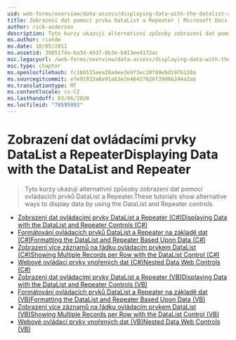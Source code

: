 ```yaml
---
uid: web-forms/overview/data-access/displaying-data-with-the-datalist-and-repeater/index
title: Zobrazení dat pomocí prvku DataList a Repeater | Microsoft Docs
author: rick-anderson
description: Tyto kurzy ukazují alternativní způsoby zobrazení dat pomocí ovládacích prvků DataList a Repeater.
ms.author: riande
ms.date: 10/05/2011
ms.assetid: 3005174a-ba3d-4937-8b3e-b913ee4172ac
msc.legacyurl: /web-forms/overview/data-access/displaying-data-with-the-datalist-and-repeater
msc.type: chapter
ms.openlocfilehash: fc166515eea28a4ee3e9f3ec20f80ebd1976120a
ms.sourcegitcommit: e7e91932a6e91a63e2e46417626f39d6b244a3ab
ms.translationtype: MT
ms.contentlocale: cs-CZ
ms.lasthandoff: 03/06/2020
ms.locfileid: "78595093"
---
```

# <a name="displaying-data-with-the-datalist-and-repeater"></a><span data-ttu-id="eb885-103">Zobrazení dat ovládacími prvky DataList a Repeater</span><span class="sxs-lookup"><span data-stu-id="eb885-103">Displaying Data with the DataList and Repeater</span></span>

> <span data-ttu-id="eb885-104">Tyto kurzy ukazují alternativní způsoby zobrazení dat pomocí ovládacích prvků DataList a Repeater.</span><span class="sxs-lookup"><span data-stu-id="eb885-104">These tutorials show alternative ways to display data by using the DataList and Repeater controls.</span></span>

- [<span data-ttu-id="eb885-105">Zobrazení dat ovládacími prvky DataList a Repeater (C#)</span><span class="sxs-lookup"><span data-stu-id="eb885-105">Displaying Data with the DataList and Repeater Controls (C#)</span></span>](displaying-data-with-the-datalist-and-repeater-controls-cs.md)
- [<span data-ttu-id="eb885-106">Formátování ovládacích prvků DataList a Repeater na základě dat (C#)</span><span class="sxs-lookup"><span data-stu-id="eb885-106">Formatting the DataList and Repeater Based Upon Data (C#)</span></span>](formatting-the-datalist-and-repeater-based-upon-data-cs.md)
- [<span data-ttu-id="eb885-107">Zobrazení více záznamů na řádku ovládacím prvkem DataList (C#)</span><span class="sxs-lookup"><span data-stu-id="eb885-107">Showing Multiple Records per Row with the DataList Control (C#)</span></span>](showing-multiple-records-per-row-with-the-datalist-control-cs.md)
- [<span data-ttu-id="eb885-108">Webové ovládací prvky vnořených dat (C#)</span><span class="sxs-lookup"><span data-stu-id="eb885-108">Nested Data Web Controls (C#)</span></span>](nested-data-web-controls-cs.md)
- [<span data-ttu-id="eb885-109">Zobrazení dat ovládacími prvky DataList a Repeater (VB)</span><span class="sxs-lookup"><span data-stu-id="eb885-109">Displaying Data with the DataList and Repeater Controls (VB)</span></span>](displaying-data-with-the-datalist-and-repeater-controls-vb.md)
- [<span data-ttu-id="eb885-110">Formátování ovládacích prvků DataList a Repeater na základě dat (VB)</span><span class="sxs-lookup"><span data-stu-id="eb885-110">Formatting the DataList and Repeater Based Upon Data (VB)</span></span>](formatting-the-datalist-and-repeater-based-upon-data-vb.md)
- [<span data-ttu-id="eb885-111">Zobrazení více záznamů na řádku ovládacím prvkem DataList (VB)</span><span class="sxs-lookup"><span data-stu-id="eb885-111">Showing Multiple Records per Row with the DataList Control (VB)</span></span>](showing-multiple-records-per-row-with-the-datalist-control-vb.md)
- [<span data-ttu-id="eb885-112">Webové ovládací prvky vnořených dat (VB)</span><span class="sxs-lookup"><span data-stu-id="eb885-112">Nested Data Web Controls (VB)</span></span>](nested-data-web-controls-vb.md)
